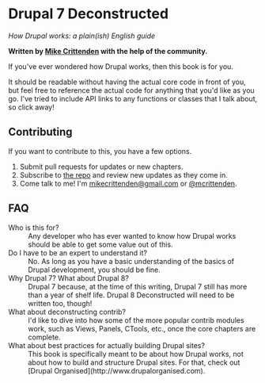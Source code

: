 # Drupal 7 Deconstructed

*How Drupal works: a plain(ish) English guide*

**Written by [Mike Crittenden](http://mikecr.it) with the help of the community.**

If you've ever wondered how Drupal works, then this book is for you.

It should be readable without having the actual core code in front of you, but feel free to reference the actual code for anything that you'd like as you go. I've tried to include API links to any functions or classes that I talk about, so click away!

## Contributing

If you want to contribute to this, you have a few options.

1. Submit pull requests for updates or new chapters.
2. Subscribe to [the repo](https://github.com/mikecrittenden/drupal-7-deconstructed) and review new updates as they come in.
3. Come talk to me! I'm [mikecrittenden@gmail.com](mailto:mikecrittenden@gmail.com) or [@mcrittenden](http://twitter.com/mcrittenden).

## FAQ

<dl>
  <dt>Who is this for?</dt>
  <dd>Any developer who has ever wanted to know how Drupal works should be able to get some value out of this.</dd>

  <dt>Do I have to be an expert to understand it?</dt>
  <dd>No. As long as you have a basic understanding of the basics of Drupal development, you should be fine.</dd>

  <dt>Why Drupal 7? What about Drupal 8?</dt>
  <dd>Drupal 7 because, at the time of this writing, Drupal 7 still has more than a year of shelf life. Drupal 8 Deconstructed will need to be written too, though!</dd>

  <dt>What about deconstructing contrib?</dt>
  <dd>I'd like to dive into how some of the more popular contrib modules work, such as Views, Panels, CTools, etc., once the core chapters are complete.</dd>

  <dt>What about best practices for actually building Drupal sites?</dt>
  <dd>This book is specifically meant to be about how Drupal works, not about how to build and structure Drupal sites. For that, check out [Drupal Organised](http://www.drupalorganised.com).</dd>
</dl>

